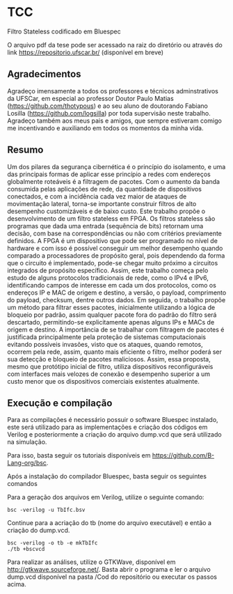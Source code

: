 # TCC
Filtro Stateless codificado em  Bluespec

O arquivo pdf da tese pode ser acessado na raiz do diretório ou através do link https://repositorio.ufscar.br/ (disponível em breve)

## Agradecimentos
Agradeço imensamente a todos os professores e técnicos adminstrativos da UFSCar, em especial ao professor Doutor Paulo Matias (https://github.com/thotypous) e ao seu aluno de doutorando Fabiano Losilla (https://github.com/logsilla) por toda supervisão neste trabalho. Agradeço também aos meus pais e amigos, que sempre estiveram comigo me incentivando e auxiliando em todos os momentos da minha vida.

## Resumo
Um dos pilares da segurança cibernética é o princípio do isolamento, e uma das principais formas de aplicar esse princípio a redes com endereços globalmente roteáveis é a filtragem de pacotes. Com o aumento da banda consumida pelas aplicações de rede, da quantidade de dispositivos conectados, e com a incidência cada vez maior de ataques de movimentação lateral, torna-se importante construir filtros de alto desempenho customizáveis e de baixo custo. Este trabalho propõe o desenvolvimento de um filtro stateless em FPGA. Os filtros stateless são programas que dada uma entrada (sequência de bits) retornam uma decisão, com base na correspondências ou não com critérios previamente definidos. A FPGA é um dispositivo que pode ser programado no nível de hardware e com isso é possível conseguir um melhor desempenho quando comparado a processadores de propósito geral, pois dependendo da forma que o circuito é implementado, pode-se chegar muito próximo a circuitos integrados de propósito específico. Assim, este trabalho começa pelo estudo de alguns protocolos tradicionais de rede, como o IPv4 e IPv6, identificando campos de interesse em cada um dos protocolos, como os endereços IP e MAC de origem e destino, a versão, o payload, comprimento do payload, checksum, dentre outros dados. Em seguida, o trabalho propõe um método para filtrar esses pacotes, inicialmente utilizando a lógica de bloqueio por padrão, assim qualquer pacote fora do padrão do filtro será descartado, permitindo-se explicitamente apenas alguns IPs e MACs de origem e destino. A importância de se trabalhar com filtragem de pacotes é justificada principalmente pela proteção de sistemas computacionais evitando possíveis invasões, visto que os ataques, quando remotos, ocorrem pela rede, assim, quanto mais eficiente o filtro, melhor poderá ser sua detecção e bloqueio de pacotes maliciosos. Assim, essa proposta, mesmo que protótipo inicial de filtro, utiliza dispositivos reconfiguráveis com interfaces mais velozes de conexão e desempenho superior a um custo menor que os dispositivos comerciais existentes atualmente.


## Execução e compilação

Para as compilações é necessário possuir o software Bluespec instalado, este será utilizado para as implementações e criação dos códigos em Verilog e posteriormente a criação do arquivo dump.vcd que será utilizado na simulação.

Para isso, basta seguir os tutoriais disponíveis em https://github.com/B-Lang-org/bsc.

Após a instalação do compilador Bluespec, basta seguir os seguintes comandos

Para a geração dos arquivos em Verilog, utilize o seguinte comando:
```
bsc -verilog -u TbIfc.bsv
```

Continue para a acriação do tb (nome do arquivo executável) e então a criação do dump.vcd.

```
bsc -verilog -o tb -e mkTbIfc
./tb +bscvcd						
```

Para realizar as análises, utilize o GTKWave, disponível em http://gtkwave.sourceforge.net/. Basta abrir o programa e ler o arquivo dump.vcd disponível na pasta /Cod do repositório ou executar os passos acima.
